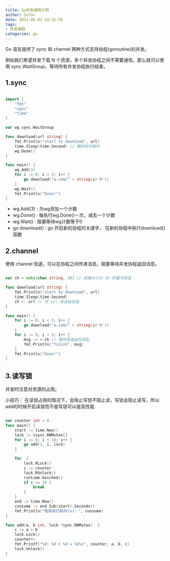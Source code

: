 ```yaml
---
title: Go并发编程示例
author: Sofar
date: 2021-06-01 18:32:58
tags:
- 并发编程 
categories: go
---
```


Go 语言提供了 sync 和 channel 两种方式支持协程(goroutine)的并发。

例如我们希望并发下载 N 个资源，多个并发协程之间不需要通信，那么就可以使用 sync.WaitGroup，等待所有并发协程执行结束。

## 1.sync


```go

import (
	"fmt"
	"sync"
	"time"
)

var wg sync.WaitGroup

func download(url string) {
	fmt.Println("start to download", url)
	time.Sleep(time.Second) // 模拟耗时操作
	wg.Done()
}

func main() {
    wg.Add(3)
	for i := 0; i < 3; i++ {
		go download("a.com/" + string(i+'0'))
	}
	wg.Wait()
	fmt.Println("Done!")
}

```


+ wg.Add(3) : 为wg添加一个计数
+ wg.Done() : 每执行wg.Done()一次，减去一个计数
+ wg.Wait() : 阻塞等待wg计数等于0
+ go download() : go 开启新的协程的关键字， 在新的协程中执行download()函数


## 2.channel
使用 channel 信道，可以在协程之间传递消息。阻塞等待并发协程返回消息。

```go

var ch = make(chan string, 10) // 创建大小为 10 的缓冲信道

func download(url string) {
	fmt.Println("start to download", url)
	time.Sleep(time.Second)
	ch <- url // 将 url 发送给信道
}

func main() {
	for i := 0; i < 3; i++ {
		go download("a.com/" + string(i+'0'))
	}
	for i := 0; i < 3; i++ {
		msg := <-ch // 等待信道返回消息。
		fmt.Println("finish", msg)
	}
	fmt.Println("Done!")
}

```

## 3.读写锁
并发时注意对资源的占用。
   
小技巧：
在读锁占用的情况下，会阻止写但不阻止读，写锁会阻止读写，所以add的时候开启读锁而不是写锁可以提高性能.

```go

var counter int = 0
func main() {
	start := time.Now()
	lock := &sync.RWMutex{}
	for i := 0; i < 10; i++ {
		go add(1, i, lock)
	}

	for  {
		lock.RLock()
		c := counter
		lock.RUnlock()
		runtime.Gosched()
		if c >= 10 {
			break
		}
	}
	end := time.Now()
	consume := end.Sub(start).Seconds()
	fmt.Println("程序执行耗时(s)：", consume)
}

func add(a, b int, lock *sync.RWMutex)  {
	c := a + b
	lock.Lock()
	counter++
	fmt.Printf("%d: %d + %d = %d\n", counter, a, b, c)
	lock.Unlock()
}

```

